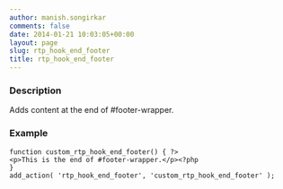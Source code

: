 ```yaml
---
author: manish.songirkar
comments: false
date: 2014-01-21 10:03:05+00:00
layout: page
slug: rtp_hook_end_footer
title: rtp_hook_end_footer
---
```


### Description


Adds content at the end of #footer-wrapper.


### Example



    
    function custom_rtp_hook_end_footer() { ?>
    <p>This is the end of #footer-wrapper.</p><?php
    }
    add_action( 'rtp_hook_end_footer', 'custom_rtp_hook_end_footer' );

